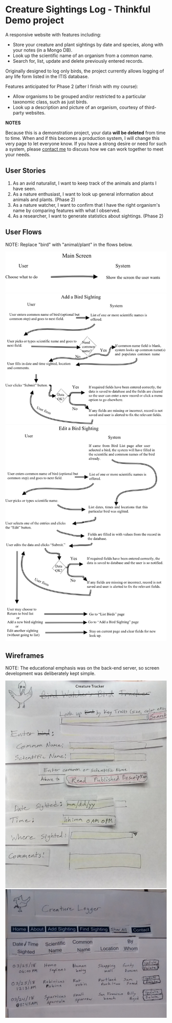 # Creature Sightings Log - Thinkful Demo project

A responsive website with features including:

*   Store your creature and plant sightings by date and species, along with your notes (in a Mongo DB).
*   Look up the scientific name of an organism from a common name.
*   Search for, list, update and delete previously entered records.

Originally designed to log only birds, the project currently allows logging of any life form listed in the ITIS database.

Features anticipated for Phase 2 (after I finish with my course):

*   Allow organisms to be grouped and/or restricted to a particular taxonomic class, such as just birds.
*   Look up a description and picture of an organism, courtesy of third-party websites.

**NOTES**

Because this is a demonstration project, your data **will be deleted** from time to time. When and if this becomes a production system, I will change this very page to let everyone know. If you have a strong desire or need for such a system, please [contact me](http://mendoclick.com/contact.htm) to discuss how we can work together to meet your needs.

## User Stories

1.  As an avid naturalist, I want to keep track of the animals and plants I have seen.
2.  As a nature enthusiast, I want to look up general information about animals and plants. (Phase 2)
3.  As a nature watcher, I want to confirm that I have the right organism's name by comparing features with what I observed.
4.  As a researcher, I want to generate statistics about sightings. (Phase 2)

## User Flows

NOTE: Replace "bird" with "animal/plant" in the flows below.

![UI Flow Main Screen](github-images/MainScreen.png)![UI Flow Add a Bird Sighting Screen](github-images/AddABirdSighting.png)![](github-images/EditBirdSighting.png)

## Wireframes

NOTE: The educational emphasis was on the back-end server, so screen development was deliberately kept simple.

![Add a Sighting](github-images/EnterBird2.jpg)![List Sightings](github-images/ListSightings.jpg)